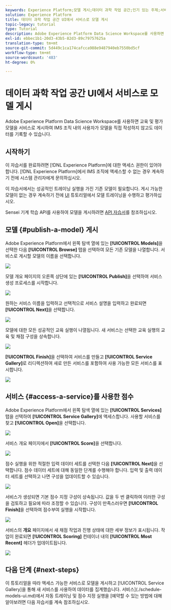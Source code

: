 ```yaml
---
keywords: Experience Platform;모델 게시;데이터 과학 작업 공간;인기 있는 주제;서비스 점수
solution: Experience Platform
title: 데이터 과학 작업 공간 UI에서 서비스로 모델 게시
topic-legacy: tutorial
type: Tutorial
description: Adobe Experience Platform Data Science Workspace를 사용하면 교육 및 평가 모델을 서비스로 게시하여 IMS 조직 내의 사용자가 모델을 직접 작성하지 않고도 데이터를 기록할 수 있습니다.
exl-id: ebbec1b1-20d3-43b5-82d3-89c79757625a
translation-type: tm+mt
source-git-commit: 5d449c1ca174cafcca988e9487940eb7550bd5cf
workflow-type: tm+mt
source-wordcount: '483'
ht-degree: 0%

---
```


# 데이터 과학 작업 공간 UI에서 서비스로 모델 게시

Adobe Experience Platform Data Science Workspace를 사용하면 교육 및 평가 모델을 서비스로 게시하여 IMS 조직 내의 사용자가 모델을 직접 작성하지 않고도 데이터를 기록할 수 있습니다.

## 시작하기

이 자습서를 완료하려면 [!DNL Experience Platform]에 대한 액세스 권한이 있어야 합니다. [!DNL Experience Platform]에서 IMS 조직에 액세스할 수 없는 경우 계속하기 전에 시스템 관리자에게 문의하십시오.

이 자습서에서는 성공적인 트레이닝 실행을 가진 기존 모델이 필요합니다. 게시 가능한 모델이 없는 경우 계속하기 전에 [UI](./train-evaluate-model-ui.md) 튜토리얼에서 모델 트레이닝을 수행하고 평가하십시오.

Sensei 기계 학습 API를 사용하여 모델을 게시하려면 [API 자습서](./publish-model-service-api.md)를 참조하십시오.

## 모델 {#publish-a-model} 게시

Adobe Experience Platform에서 왼쪽 탐색 열에 있는 **[!UICONTROL Models]**&#x200B;을 선택한 다음 **[!UICONTROL Browse]** 탭을 선택하여 모든 기존 모델을 나열합니다. 서비스로 게시할 모델의 이름을 선택합니다.

![](../images/models-recipes/publish-model/browse_model.png)

모델 개요 페이지의 오른쪽 상단에 있는 **[!UICONTROL Publish]**&#x200B;을 선택하여 서비스 생성 프로세스를 시작합니다.

![](../images/models-recipes/publish-model/view_training.png)

원하는 서비스 이름을 입력하고 선택적으로 서비스 설명을 입력하고 완료되면 **[!UICONTROL Next]**&#x200B;을 선택합니다.

![](../images/models-recipes/publish-model/configure_training.png)

모델에 대한 모든 성공적인 교육 실행이 나열됩니다. 새 서비스는 선택한 교육 실행의 교육 및 채점 구성을 상속합니다.

![](../images/models-recipes/publish-model/select_training_run.png)

**[!UICONTROL Finish]**&#x200B;을 선택하여 서비스를 만들고 **[!UICONTROL Service Gallery]**&#x200B;로 리디렉션하여 새로 만든 서비스를 포함하여 사용 가능한 모든 서비스를 표시합니다.

![](../images/models-recipes/publish-model/service_gallery.png)

## 서비스 {#access-a-service}를 사용한 점수

Adobe Experience Platform에서 왼쪽 탐색 열에 있는 **[!UICONTROL Services]** 탭을 선택하여 **[!UICONTROL Service Gallery]**&#x200B;에 액세스합니다. 사용할 서비스를 찾고 **[!UICONTROL Open]**&#x200B;을 선택합니다.

![](../images/models-recipes/publish-model/open_service.png)

서비스 개요 페이지에서 **[!UICONTROL Score]**&#x200B;을 선택합니다.

![](../images/models-recipes/publish-model/score_service.png)

점수 실행을 위한 적절한 입력 데이터 세트를 선택한 다음 **[!UICONTROL Next]**&#x200B;을 선택합니다. 점수 데이터 세트에 대해 동일한 단계를 수행해야 합니다. 입력 및 출력 데이터 세트를 선택하고 나면 구성을 업데이트할 수 있습니다.

![](../images/models-recipes/publish-model/select_datasets.png)

서비스가 생성되면 기본 점수 지정 구성이 상속됩니다. 값을 두 번 클릭하여 이러한 구성을 검토하고 필요에 따라 조정할 수 있습니다. 구성이 만족스러우면 **[!UICONTROL Finish]**&#x200B;을 선택하여 점수부여 실행을 시작합니다.

![](../images/models-recipes/publish-model/scoring_configs.png)

서비스의 **개요** 페이지에서 새 채점 작업과 진행 상태에 대한 세부 정보가 표시됩니다. 작업이 완료되면 **[!UICONTROL Scoring]** 컨테이너 내의 **[!UICONTROL Most Recent]** 헤더가 업데이트됩니다.

![](../images/models-recipes/publish-model/pending_scoring.png)

## 다음 단계 {#next-steps}

이 튜토리얼을 따라 액세스 가능한 서비스로 모델을 게시하고 [!UICONTROL Service Gallery]을 통해 새 서비스를 사용하여 데이터를 집계했습니다. 서비스](./schedule-models-ui.md)에서 자동 트레이닝 및 점수 지정 실행을 [예약할 수 있는 방법에 대해 알아보려면 다음 자습서를 계속 참조하십시오.
